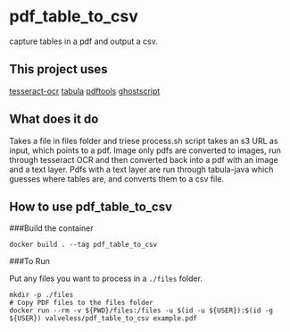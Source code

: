 # pdf_table_to_csv
capture tables in a pdf and output a csv.

## This project uses

[tesseract-ocr](https://github.com/tesseract-ocr/tesseract)
[tabula](https://github.com/tabulapdf/tabula-java)
[pdftools](https://github.com/ropensci/pdftools)
[ghostscript](https://www.ghostscript.com/)

## What does it do
Takes a file in files folder and triese process.sh script takes an s3 URL as input, which points to a pdf.
Image only pdfs are converted to images, run through tesseract OCR and then converted back into a pdf with an image and a text layer.
Pdfs with a text layer are run through tabula-java which guesses where tables are, and converts them to a csv file.

## How to use pdf_table_to_csv

###Build the container
```
docker build . --tag pdf_table_to_csv
```

###To Run

Put any files you want to process in a `./files` folder.
```
mkdir -p ./files 
# Copy PDF files to the files folder
docker run --rm -v ${PWD}/files:/files -u $(id -u ${USER}):$(id -g ${USER}) valveless/pdf_table_to_csv example.pdf
```

